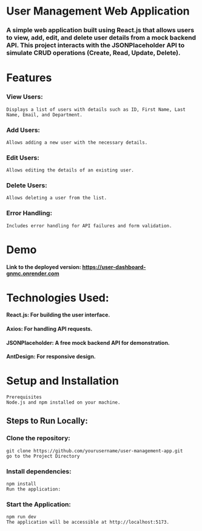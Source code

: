 # User Management Web Application
### A simple web application built using React.js that allows users to view, add, edit, and delete user details from a mock backend API. This project interacts with the JSONPlaceholder API to simulate CRUD operations (Create, Read, Update, Delete).

# Features
### View Users: 
    Displays a list of users with details such as ID, First Name, Last Name, Email, and Department.
### Add Users: 
    Allows adding a new user with the necessary details.
### Edit Users: 
    Allows editing the details of an existing user.
### Delete Users: 
    Allows deleting a user from the list.
### Error Handling: 
    Includes error handling for API failures and form validation.

# Demo
#### Link to the deployed version: https://user-dashboard-gnmc.onrender.com

# Technologies Used:
#### React.js: For building the user interface.
#### Axios: For handling API requests.
#### JSONPlaceholder: A free mock backend API for demonstration.
#### AntDesign: For responsive design.
# Setup and Installation
    Prerequisites
    Node.js and npm installed on your machine.
    
## Steps to Run Locally:
### Clone the repository:
    git clone https://github.com/yourusername/user-management-app.git
    go to the Project Directory
    
### Install dependencies:
    npm install
    Run the application:

### Start the Application:
    npm run dev
    The application will be accessible at http://localhost:5173.
